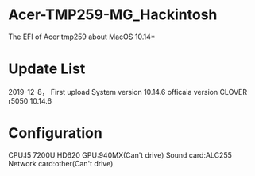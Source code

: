 # Acer-TMP259-MG_Hackintosh

The EFI of Acer tmp259 about MacOS 10.14*

# Update List

2019-12-8，
First upload System version 10.14.6 officaia version CLOVER r5050
  10.14.6

# Configuration

CPU:I5 7200U HD620
GPU:940MX(Can't drive)
Sound card:ALC255
Network card:other(Can't drive)




         
          
         

